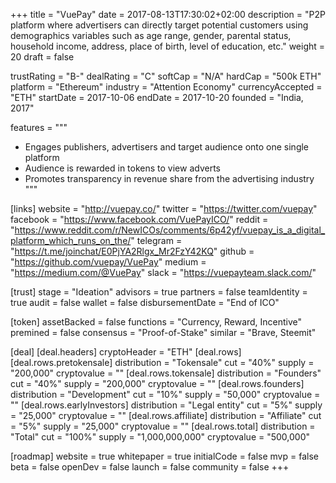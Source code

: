 +++
title = "VuePay"
date = 2017-08-13T17:30:02+02:00
description = "P2P platform where advertisers can directly target potential customers using demographics variables such as age range, gender, parental status, household income, address, place of birth, level of education, etc."
weight = 20
draft = false

trustRating = "B-"
dealRating = "C"
softCap = "N/A"
hardCap = "500k ETH"
platform = "Ethereum"
industry = "Attention Economy"
currencyAccepted = "ETH"
startDate = 2017-10-06
endDate = 2017-10-20
founded = "India, 2017"

features = """
- Engages publishers, advertisers and target audience onto one single platform
- Audience is rewarded in tokens to view adverts
- Promotes transparency in revenue share from the advertising industry
"""

[links]
  website = "http://vuepay.co/"
  twitter = "https://twitter.com/vuepay"
  facebook = "https://www.facebook.com/VuePayICO/"
  reddit = "https://www.reddit.com/r/NewICOs/comments/6p42yf/vuepay_is_a_digital_platform_which_runs_on_the/"
  telegram = "https://t.me/joinchat/E0PjYA2Rlgx_Mr2FzY42KQ"
  github = "https://github.com/vuepay/VuePay"
  medium = "https://medium.com/@VuePay"
  slack = "https://vuepayteam.slack.com/"

[trust]
  stage = "Ideation"
  advisors = true
  partners = false
  teamIdentity = true
  audit = false
  wallet = false
  disbursementDate = "End of ICO"

[token]
  assetBacked = false
  functions = "Currency, Reward, Incentive"
  premined = false
  consensus = "Proof-of-Stake"
  similar = "Brave, Steemit"

[deal]
  [deal.headers]
    cryptoHeader = "ETH"
  [deal.rows]
    [deal.rows.pretokensale]
      distribution = "Tokensale"
      cut = "40%"
      supply = "200,000"
      cryptovalue = ""
    [deal.rows.tokensale]
      distribution = "Founders"
      cut = "40%"
      supply = "200,000"
      cryptovalue = ""
    [deal.rows.founders]
      distribution = "Development"
      cut = "10%"
      supply = "50,000"
      cryptovalue = ""
    [deal.rows.earlyInvestors]
      distribution = "Legal entity"
      cut = "5%"
      supply = "25,000"
      cryptovalue = ""
    [deal.rows.affiliate]
      distribution = "Affiliate"
      cut = "5%"
      supply = "25,000"
      cryptovalue = ""
    [deal.rows.total]
      distribution = "Total"
      cut = "100%"
      supply = "1,000,000,000"
      cryptovalue = "500,000"

[roadmap]
  website = true
  whitepaper = true
  initialCode = false
  mvp = false
  beta = false
  openDev = false
  launch = false
  community = false
+++
